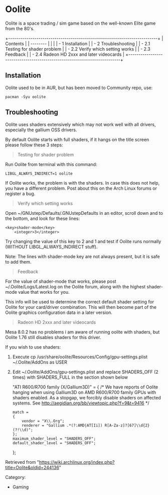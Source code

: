 Oolite
======

Oolite is a space trading / sim game based on the well-known Elite game
from the 80's.

+--------------------------------------------------------------------------+
| Contents                                                                 |
| --------                                                                 |
|                                                                          |
| -   1 Installation                                                       |
| -   2 Troubleshooting                                                    |
|     -   2.1 Testing for shader problem                                   |
|     -   2.2 Verify which setting works                                   |
|     -   2.3 Feedback                                                     |
|     -   2.4 Radeon HD 2xxx and later videocards                          |
+--------------------------------------------------------------------------+

Installation
------------

Oolite used to be in AUR, but has been moved to Community repo, use:

    pacman -Syu oolite

Troubleshooting
---------------

Oolite uses shaders extensively which may not work well with all
drivers, especially the gallium OSS drivers.

By default Oolite starts with full shaders, if it hangs on the title
screen please follow these 3 steps:

> Testing for shader problem

Run Oolite from terminal with this command:

    LIBGL_ALWAYS_INDIRECT=1 oolite

If Oolite works, the problem is with the shaders. In case this does not
help, you have a different problem. Post about this on the Arch Linux
forums or register a bug.

> Verify which setting works

Open ~/GNUstep/Defaults/.GNUstepDefaults in an editor, scroll down and
to the bottom, and look for these lines:

    <key>shader-mode</key>
    	<integer>3</integer>

Try changing the value of this key to 2 and 1 and test if Oolite runs
normally (WITHOUT LIBGL_ALWAYS_INDIRECT stuff).

Note: The lines with shader-mode key are not always present, but it is
safe to add them.

> Feedback

For the value of shader-mode that works, please post
~/.Oolite/Logs/Latest.log on the Oolite forum, along with the highest
shader-mode value that works for you.

This info will be used to determine the correct default shader setting
for Oolite for your card/driver combination. This will then become part
of the Oolite graphics configuration data in a later version.

> Radeon HD 2xxx and later videocards

Mesa 8.0.2 has no problems i am aware of running oolite with shaders,
but Oolite 1.76 still disables shaders for this driver.

If you wish to use shaders:

1.  Execute
    cp /usr/share/oolite/Resources/Config/gpu-settings.plist ~/.Oolite/AddOns
    as USER
2.  Edit ~/.Oolite/AddOns/gpu-settings.plist and replace SHADERS_OFF (2
    times) with SHADERS_FULL in the section shown below



    "ATI R600/R700 family (X/Gallium3D)" =
    {
    	/*
    		We have reports of Oolite hanging when using Gallium3D on AMD R600/R700 family GPUs with
    		shaders enabled. As a stopgap, we forcibly disable shaders on affected systems.
    		See http://aegidian.org/bb/viewtopic.php?f=9&t=9416
    	*/
    	
    	match =
    	{
    		vendor = "X\\.Org";
    		renderer = "Gallium .*(?:AMD|AT[Ii]) R[A-Za-z]?[67]\\d{2}(?!\\d)";
    	};
    	maximum_shader_level = "SHADERS_OFF";
    	default_shader_level = "SHADERS_OFF";
    };

Retrieved from
"https://wiki.archlinux.org/index.php?title=Oolite&oldid=244136"

Category:

-   Gaming

